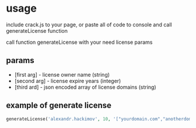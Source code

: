 # usage
include crack.js to your page, or paste all of code to console and call generateLicense function

call function generateLicense with your need license params

## params
- [first arg] - license owner name (string)
- [second arg] - license expire years (integer)
- [third ard] - json encoded array of license domains (string)

## example of generate license 
```php
generateLicense('alexandr.hackimov', 10, '["yourdomain.com","anotherdomain.com","localhost"]');
```
